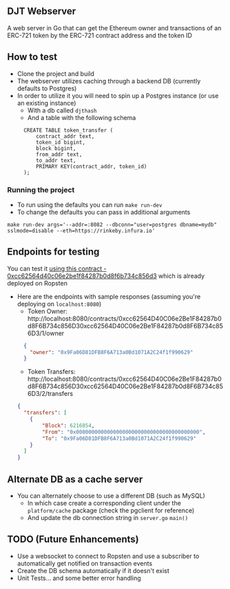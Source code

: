## DJT Webserver

A web server in Go that can get the Ethereum owner and transactions of an ERC-721 token by 
the ERC-721 contract address and the token ID

## How to test
* Clone the project and build
* The webserver utilizes caching through a backend DB (currently defaults to Postgres)
* In order to utilize it you will need to spin up a Postgres instance (or use an existing instance)
    * With a db called `djthash` 
    * And a table with the following schema
    ```postgresql
      CREATE TABLE token_transfer (
          contract_addr text,
          token_id bigint,
          block bigint,
          from_addr text,
          to_addr text,
          PRIMARY KEY(contract_addr, token_id)
      );
    ```
### Running the project
* To run using the defaults you can run `make run-dev`
* To change the defaults you can pass in additional arguments
```shell script
make run-dev args='--addr=:8082 --dbconn="user=postgres dbname=mydb" sslmode=disable --eth=https://rinkeby.infura.io'
```

## Endpoints for testing
You can test it [using this contract - 0xcc62564d40c06e2be1f84287b0d8f6b734c856d3](https://ropsten.etherscan.io/address/0xcc62564d40c06e2be1f84287b0d8f6b734c856d3) which is already deployed on Ropsten
* Here are the endpoints with sample responses (assuming you're deploying on `localhost:8080`)
    * Token Owner: http://localhost:8080/contracts/0xcc62564D40C06e2Be1F84287b0d8F6B734c856D30xcc62564D40C06e2Be1F84287b0d8F6B734c856D3/1/owner   
  ```json
    {
      "owner": "0x9Fa06D81DFB8F6A713a0Bd1071A2C24f1f990629"
    }
    ```
    * Token Transfers: http://localhost:8080/contracts/0xcc62564D40C06e2Be1F84287b0d8F6B734c856D30xcc62564D40C06e2Be1F84287b0d8F6B734c856D3/2/transfers
    ```json
    {
      "transfers": [
        {
            "Block": 6216854,
            "From": "0x0000000000000000000000000000000000000000",
            "To": "0x9Fa06D81DFB8F6A713a0Bd1071A2C24f1f990629"
        }
      ]
    }
    ```

## Alternate DB as a cache server
* You can alternately choose to use a different DB (such as MySQL)
    * In which case create a corresponding client under the `platform/cache` package (check the pgclient for reference)
    * And update the db connection string in `server.go` `main()`
    
## TODO (Future Enhancements)
* Use a websocket to connect to Ropsten and use a subscriber to automatically get notified on transaction events
* Create the DB schema automatically if it doesn't exist
* Unit Tests... and some better error handling